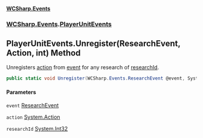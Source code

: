 #### [WCSharp.Events](index.md 'index')
### [WCSharp.Events](WCSharp.Events.md 'WCSharp.Events').[PlayerUnitEvents](WCSharp.Events.PlayerUnitEvents.md 'WCSharp.Events.PlayerUnitEvents')

## PlayerUnitEvents.Unregister(ResearchEvent, Action, int) Method

Unregisters [action](WCSharp.Events.PlayerUnitEvents.Unregister(WCSharp.Events.ResearchEvent,System.Action,int).md#WCSharp.Events.PlayerUnitEvents.Unregister(WCSharp.Events.ResearchEvent,System.Action,int).action 'WCSharp.Events.PlayerUnitEvents.Unregister(WCSharp.Events.ResearchEvent, System.Action, int).action') from [event](WCSharp.Events.PlayerUnitEvents.Unregister(WCSharp.Events.ResearchEvent,System.Action,int).md#WCSharp.Events.PlayerUnitEvents.Unregister(WCSharp.Events.ResearchEvent,System.Action,int).event 'WCSharp.Events.PlayerUnitEvents.Unregister(WCSharp.Events.ResearchEvent, System.Action, int).event') for any research of [researchId](WCSharp.Events.PlayerUnitEvents.Unregister(WCSharp.Events.ResearchEvent,System.Action,int).md#WCSharp.Events.PlayerUnitEvents.Unregister(WCSharp.Events.ResearchEvent,System.Action,int).researchId 'WCSharp.Events.PlayerUnitEvents.Unregister(WCSharp.Events.ResearchEvent, System.Action, int).researchId').

```csharp
public static void Unregister(WCSharp.Events.ResearchEvent @event, System.Action action, int researchId);
```
#### Parameters

<a name='WCSharp.Events.PlayerUnitEvents.Unregister(WCSharp.Events.ResearchEvent,System.Action,int).event'></a>

`event` [ResearchEvent](WCSharp.Events.ResearchEvent.md 'WCSharp.Events.ResearchEvent')

<a name='WCSharp.Events.PlayerUnitEvents.Unregister(WCSharp.Events.ResearchEvent,System.Action,int).action'></a>

`action` [System.Action](https://docs.microsoft.com/en-us/dotnet/api/System.Action 'System.Action')

<a name='WCSharp.Events.PlayerUnitEvents.Unregister(WCSharp.Events.ResearchEvent,System.Action,int).researchId'></a>

`researchId` [System.Int32](https://docs.microsoft.com/en-us/dotnet/api/System.Int32 'System.Int32')